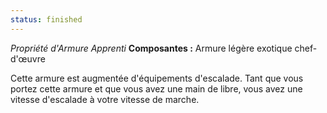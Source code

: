 ```yaml
---
status: finished
---
```

_Propriété d'Armure Apprenti_
__Composantes :__ Armure légère exotique chef-d'œuvre

Cette armure est augmentée d'équipements d'escalade. Tant que vous portez cette armure et que vous avez une main de libre, vous avez une vitesse d'escalade à votre vitesse de marche.